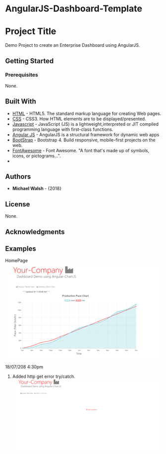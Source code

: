 # AngularJS-Dashboard-Template
# Project Title
Demo Project to create an Enterprise Dashboard using AngularJS. 

## Getting Started

### Prerequisites
None.

## Built With

* [HTML](https://www.w3.org/TR/html/) - HTML5. The standard markup language for creating Web pages.
* [CSS](https://www.w3.org/Style/CSS/) - CSS3. How HTML elements are to be displayed/presented.
* [Javascript](https://developer.mozilla.org/bm/docs/Web/JavaScript) - JavaScript (JS) is a lightweight,interpreted or JIT compiled programming language with first-class functions.
* [Angular JS](https://angular.io/) - AngularJS is a structural framework for dynamic web apps
* [BootStrap](https://getbootstrap.com/) - Bootstrap 4. Build responsive, mobile-first projects on the web.
* [FontAwesome](https://fontawesome.com/) - Font Awesome. "A font that's made up of symbols, icons, or pictograms...".
* 


## Authors
* **Michael Walsh** - {2018} 

## License
None.

## Acknowledgments

## Examples
HomePage  
![Alt text](https://github.com/mwalshd7/AngularJS-Dashboard-Template/blob/master/Dash_Trend.PNG?raw=true "Title")


18/07/208 4:30pm
1. Added http get error try/catch.
![Alt text](https://github.com/mwalshd7/AngularJS-Dashboard-Template/blob/master/App/images/Dash_error.PNG?raw=true "Title")
